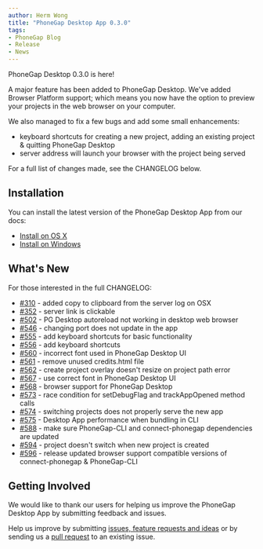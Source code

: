 ```yaml
---
author: Herm Wong
title: "PhoneGap Desktop App 0.3.0"
tags:
- PhoneGap Blog
- Release
- News
---
```


PhoneGap Desktop 0.3.0 is here!

A major feature has been added to PhoneGap Desktop. We've added Browser Platform support; which means you now have the option to preview your projects in the web browser on your computer.

We also managed to fix a few bugs and add some small enhancements:

- keyboard shortcuts for creating a new project, adding an existing project & quitting PhoneGap Desktop
- server address will launch your browser with the project being served

For a full list of changes made, see the CHANGELOG below.

## Installation

You can install the latest version of the PhoneGap Desktop App from our docs:

- [Install on OS X](http://docs.phonegap.com/references/desktop-app/install/mac/)
- [Install on Windows](http://docs.phonegap.com/references/desktop-app/install/win/)

## What's New

For those interested in the full CHANGELOG:

- [#310](https://github.com/phonegap/phonegap-app-desktop/issues/310) - added copy to clipboard from the server log on OSX
- [#352](https://github.com/phonegap/phonegap-app-desktop/issues/352) - server link is clickable
- [#502](https://github.com/phonegap/phonegap-app-desktop/issues/502) - PG Desktop autoreload not working in desktop web browser
- [#546](https://github.com/phonegap/phonegap-app-desktop/issues/546) - changing port does not update in the app
- [#555](https://github.com/phonegap/phonegap-app-desktop/issues/555) - add keyboard shortcuts for basic functionality
- [#556](https://github.com/phonegap/phonegap-app-desktop/issues/556) - add keyboard shortcuts
- [#560](https://github.com/phonegap/phonegap-app-desktop/issues/560) - incorrect font used in PhoneGap Desktop UI
- [#561](https://github.com/phonegap/phonegap-app-desktop/issues/561) - remove unused credits.html file
- [#562](https://github.com/phonegap/phonegap-app-desktop/issues/562) - create project overlay doesn't resize on project path error
- [#567](https://github.com/phonegap/phonegap-app-desktop/issues/567) - use correct font in PhoneGap Desktop UI
- [#568](https://github.com/phonegap/phonegap-app-desktop/issues/568) - browser support for PhoneGap Desktop
- [#573](https://github.com/phonegap/phonegap-app-desktop/issues/573) - race condition for setDebugFlag and trackAppOpened method calls
- [#574](https://github.com/phonegap/phonegap-app-desktop/issues/574) - switching projects does not properly serve the new app
- [#575](https://github.com/phonegap/phonegap-app-desktop/issues/575) - Desktop App performance when bundling in CLI
- [#588](https://github.com/phonegap/phonegap-app-desktop/issues/588) - make sure PhoneGap-CLI and connect-phonegap dependencies are updated
- [#594](https://github.com/phonegap/phonegap-app-desktop/issues/594) - project doesn't switch when new project is created
- [#596](https://github.com/phonegap/phonegap-app-desktop/issues/596) - release updated browser support compatible versions of connect-phonegap & PhoneGap-CLI

## Getting Involved

We would like to thank our users for helping us improve the PhoneGap Desktop App by submitting feedback and issues.

Help us improve by submitting [issues, feature requests and ideas](https://github.com/phonegap/phonegap-app-desktop/issues) or by sending us a [pull request](https://github.com/phonegap/phonegap-app-desktop) to an existing issue.
